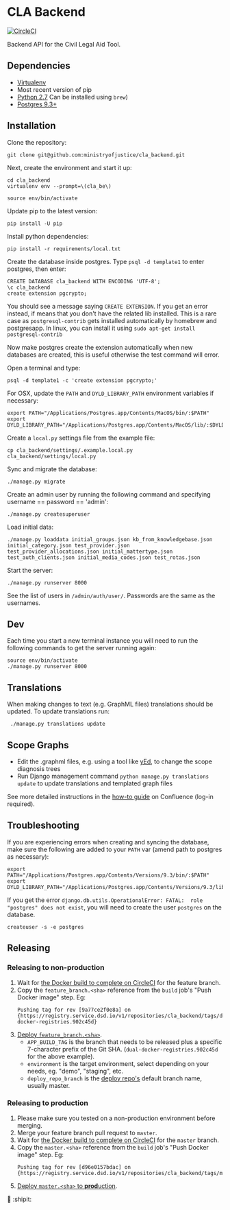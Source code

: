 # CLA Backend


[![CircleCI](https://circleci.com/gh/ministryofjustice/cla_backend/tree/develop.svg?style=svg)](https://circleci.com/gh/ministryofjustice/cla_backend/tree/develop)
    
Backend API for the Civil Legal Aid Tool.

## Dependencies

-  [Virtualenv](http://www.virtualenv.org/en/latest/)
-  Most recent version of pip
-  [Python 2.7](http://www.python.org/) Can be installed using `brew`)
-  [Postgres 9.3+](http://www.postgresql.org/)

## Installation

Clone the repository:

    git clone git@github.com:ministryofjustice/cla_backend.git

Next, create the environment and start it up:

    cd cla_backend
    virtualenv env --prompt=\(cla_be\)

    source env/bin/activate

Update pip to the latest version:

    pip install -U pip

Install python dependencies:

    pip install -r requirements/local.txt

Create the database inside postgres. Type `psql -d template1` to enter postgres, then enter:

    CREATE DATABASE cla_backend WITH ENCODING 'UTF-8';
    \c cla_backend
    create extension pgcrypto;

You should see a message saying `CREATE EXTENSION`. If you get an error instead, if means that you don't have the related lib installed. This is a rare case as `postgresql-contrib` gets installed automatically by homebrew and postgresapp. In linux, you can install it using `sudo apt-get install postgresql-contrib`

Now make postgres create the extension automatically when new databases are created,
this is useful otherwise the test command will error.

Open a terminal and type:

    psql -d template1 -c 'create extension pgcrypto;'

For OSX, update the `PATH` and `DYLD_LIBRARY_PATH` environment variables if necessary:

    export PATH="/Applications/Postgres.app/Contents/MacOS/bin/:$PATH"
    export DYLD_LIBRARY_PATH="/Applications/Postgres.app/Contents/MacOS/lib/:$DYLD_LIBRARY_PATH"

Create a `local.py` settings file from the example file:

    cp cla_backend/settings/.example.local.py cla_backend/settings/local.py

Sync and migrate the database:

    ./manage.py migrate

Create an admin user by running the following command and specifying username == password == 'admin':

    ./manage.py createsuperuser

Load initial data:

    ./manage.py loaddata initial_groups.json kb_from_knowledgebase.json initial_category.json test_provider.json test_provider_allocations.json initial_mattertype.json test_auth_clients.json initial_media_codes.json test_rotas.json

Start the server:

    ./manage.py runserver 8000

See the list of users in `/admin/auth/user/`. Passwords are the same as the usernames.

## Dev

Each time you start a new terminal instance you will need to run the following commands to get the server running again:

    source env/bin/activate
    ./manage.py runserver 8000

## Translations

When making changes to text (e.g. GraphML files) translations should be updated. To update translations run:

     ./manage.py translations update


## Scope Graphs

* Edit the .graphml files, e.g. using a tool like [yEd](http://www.yworks.com/en/products/yfiles/yed/), to change the scope diagnosis trees
* Run Django management command `python manage.py translations update` to update translations and templated graph files

See more detailed instructions in the [how-to guide](https://dsdmoj.atlassian.net/wiki/spaces/laagetaccess/pages/1005060261/Produce+diagram+of+CLA+merits+decision+tree) on Confluence (log-in required).


## Troubleshooting

If you are experiencing errors when creating and syncing the database, make sure the following are added to your `PATH` var (amend path to postgres as necessary):

    export PATH="/Applications/Postgres.app/Contents/Versions/9.3/bin/:$PATH"
    export DYLD_LIBRARY_PATH="/Applications/Postgres.app/Contents/Versions/9.3/lib/:$DYLD_LIBRARY_PATH"

If you get the error `django.db.utils.OperationalError: FATAL:  role "postgres" does not exist`, you will need to create the user `postgres` on the database.

    createuser -s -e postgres

## Releasing

### Releasing to non-production

1. Wait for [the Docker build to complete on CircleCI](https://circleci.com/gh/ministryofjustice/cla_backend) for the feature branch.
1. Copy the `feature_branch.<sha>` reference from the `build` job's "Push Docker image" step. Eg:
    ```
    Pushing tag for rev [9a77ce2f0e8a] on {https://registry.service.dsd.io/v1/repositories/cla_backend/tags/dual-docker-registries.902c45d}
    ```
1. [Deploy `feature_branch.<sha>`](https://ci.service.dsd.io/job/DEPLOY-cla_backend/build?delay=0sec).
    * `APP_BUILD_TAG` is the branch that needs to be released plus a specific 7-character prefix of the Git SHA. (`dual-docker-registries.902c45d` for the above example).
    * `environment` is the target environment, select depending on your needs, eg. "demo", "staging", etc.
    * `deploy_repo_branch` is the [deploy repo's](https://github.com/ministryofjustice/cla_backend-deploy) default branch name, usually master.

### Releasing to production

1. Please make sure you tested on a non-production environment before merging.
1. Merge your feature branch pull request to `master`.
1. Wait for [the Docker build to complete on CircleCI](https://circleci.com/gh/ministryofjustice/cla_backend/tree/master) for the `master` branch.
1. Copy the `master.<sha>` reference from the `build` job's "Push Docker image" step. Eg:
    ```
    Pushing tag for rev [d96e0157bdac] on {https://registry.service.dsd.io/v1/repositories/cla_backend/tags/master.b24490d}
    ```
1. [Deploy `master.<sha>` to **prod**uction](https://ci.service.dsd.io/job/DEPLOY-cla_backend/build?delay=0sec).

:tada: :shipit:

